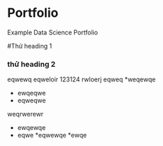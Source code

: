 # Portfolio
Example Data Science Portfolio

#Thử heading 1

### thử heading 2

eqwewq
eqweloir
123124
rwloerj
  eqweq
  *weqewqe
  * ewqeqwe
  * eqweqwe

weqrwerewr
* ewqewqe
* eqwe
*eqwewqe
*ewqe 
